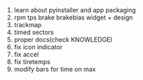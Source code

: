 1. learn about pyinstaller and app packaging
2. rpm tps brake brakebias widget + design
3. trackmap
4. timed sectors
5. proper docs(check KNOWLEDGE)
6. fix icon indicator
7. fix accel
8. fix tiretemps
9. modify bars for time on max